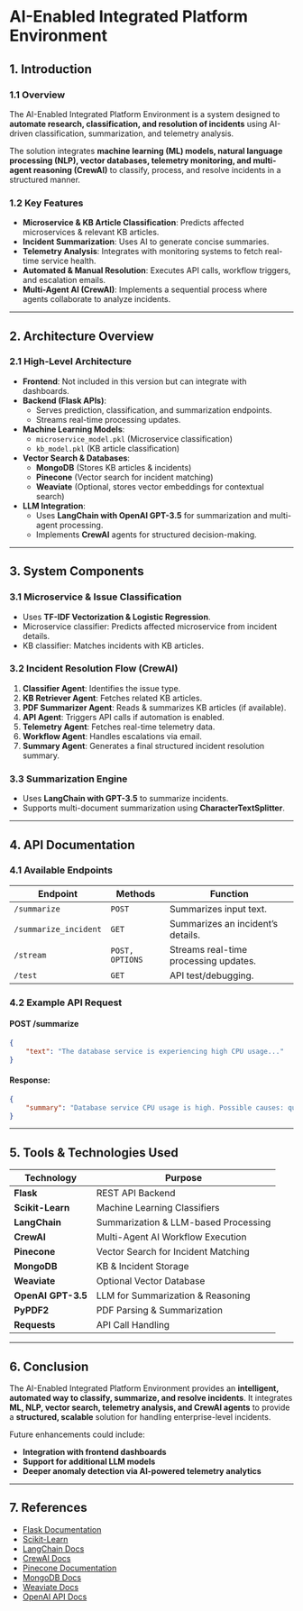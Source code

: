 # AI-Enabled Integrated Platform Environment

## 1. **Introduction**
### 1.1 Overview
The AI-Enabled Integrated Platform Environment is a system designed to **automate research, classification, and resolution of incidents** using AI-driven classification, summarization, and telemetry analysis.

The solution integrates **machine learning (ML) models, natural language processing (NLP), vector databases, telemetry monitoring, and multi-agent reasoning (CrewAI)** to classify, process, and resolve incidents in a structured manner.

### 1.2 Key Features
- **Microservice & KB Article Classification**: Predicts affected microservices & relevant KB articles.
- **Incident Summarization**: Uses AI to generate concise summaries.
- **Telemetry Analysis**: Integrates with monitoring systems to fetch real-time service health.
- **Automated & Manual Resolution**: Executes API calls, workflow triggers, and escalation emails.
- **Multi-Agent AI (CrewAI)**: Implements a sequential process where agents collaborate to analyze incidents.

---
## 2. **Architecture Overview**

### 2.1 High-Level Architecture
- **Frontend**: Not included in this version but can integrate with dashboards.
- **Backend (Flask APIs)**:
  - Serves prediction, classification, and summarization endpoints.
  - Streams real-time processing updates.
- **Machine Learning Models**:
  - `microservice_model.pkl` (Microservice classification)
  - `kb_model.pkl` (KB article classification)
- **Vector Search & Databases**:
  - **MongoDB** (Stores KB articles & incidents)
  - **Pinecone** (Vector search for incident matching)
  - **Weaviate** (Optional, stores vector embeddings for contextual search)
- **LLM Integration**:
  - Uses **LangChain with OpenAI GPT-3.5** for summarization and multi-agent processing.
  - Implements **CrewAI** agents for structured decision-making.

---
## 3. **System Components**

### 3.1 Microservice & Issue Classification
- Uses **TF-IDF Vectorization & Logistic Regression**.
- Microservice classifier: Predicts affected microservice from incident details.
- KB classifier: Matches incidents with KB articles.

### 3.2 Incident Resolution Flow (CrewAI)
1. **Classifier Agent**: Identifies the issue type.
2. **KB Retriever Agent**: Fetches related KB articles.
3. **PDF Summarizer Agent**: Reads & summarizes KB articles (if available).
4. **API Agent**: Triggers API calls if automation is enabled.
5. **Telemetry Agent**: Fetches real-time telemetry data.
6. **Workflow Agent**: Handles escalations via email.
7. **Summary Agent**: Generates a final structured incident resolution summary.

### 3.3 Summarization Engine
- Uses **LangChain with GPT-3.5** to summarize incidents.
- Supports multi-document summarization using **CharacterTextSplitter**.

---
## 4. **API Documentation**

### 4.1 Available Endpoints
| **Endpoint**             | **Methods**  | **Function** |
|--------------------------|-------------|-------------|
| `/summarize`            | `POST`      | Summarizes input text. |
| `/summarize_incident`   | `GET`       | Summarizes an incident’s details. |
| `/stream`               | `POST, OPTIONS` | Streams real-time processing updates. |
| `/test`                 | `GET`       | API test/debugging. |

### 4.2 Example API Request
#### **POST /summarize**
```json
{
    "text": "The database service is experiencing high CPU usage..."
}
```
#### **Response:**
```json
{
    "summary": "Database service CPU usage is high. Possible causes: query overload, memory leak."
}
```

---
## 5. **Tools & Technologies Used**

| **Technology** | **Purpose** |
|---------------|-------------|
| **Flask** | REST API Backend |
| **Scikit-Learn** | Machine Learning Classifiers |
| **LangChain** | Summarization & LLM-based Processing |
| **CrewAI** | Multi-Agent AI Workflow Execution |
| **Pinecone** | Vector Search for Incident Matching |
| **MongoDB** | KB & Incident Storage |
| **Weaviate** | Optional Vector Database |
| **OpenAI GPT-3.5** | LLM for Summarization & Reasoning |
| **PyPDF2** | PDF Parsing & Summarization |
| **Requests** | API Call Handling |

---
## 6. **Conclusion**
The AI-Enabled Integrated Platform Environment provides an **intelligent, automated way to classify, summarize, and resolve incidents**. It integrates **ML, NLP, vector search, telemetry analysis, and CrewAI agents** to provide a **structured, scalable** solution for handling enterprise-level incidents.

Future enhancements could include:
- **Integration with frontend dashboards**
- **Support for additional LLM models**
- **Deeper anomaly detection via AI-powered telemetry analytics**

---
## 7. **References**
- [Flask Documentation](https://flask.palletsprojects.com/)
- [Scikit-Learn](https://scikit-learn.org/)
- [LangChain Docs](https://python.langchain.com/)
- [CrewAI Docs](https://docs.crewai.com/)
- [Pinecone Documentation](https://docs.pinecone.io/)
- [MongoDB Docs](https://www.mongodb.com/docs/)
- [Weaviate Docs](https://weaviate.io/developers)
- [OpenAI API Docs](https://platform.openai.com/docs/)

